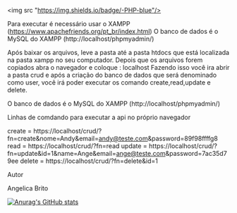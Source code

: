 
<img src "https://img.shields.io/badge/-PHP-blue"/>

Para executar é necessário usar o XAMPP (https://www.apachefriends.org/pt_br/index.html)
O banco de dados é o MySQL do XAMPP (http://localhost/phpmyadmin/)


Após baixar os arquivos, leve a pasta até a pasta htdocs que está localizada na pasta xampp no seu computador.
Depois que os arquivos forem copiados abra o navegador e coloque : localhost
Fazendo isso você ira abrir a pasta crud e após a criação do banco de dados que será denominado como user, você
irá poder executar os comando create,read,update e delete.

O banco de dados é o MySQL do XAMPP (http://localhost/phpmyadmin/)


Linhas de comdando para executar a api no próprio navegador

create = https://localhost/crud/?fn=create&nome=Andy&email=andy@teste.com&password=89f98ffffg8
read = https://localhost/crud/?fn=read
update = https://localhost/crud/?fn=update&id=1&name=Ange&email=ange@teste.com&password=7ac35d79ee
delete = https://localhost/crud/?fn=delete&id=1


Autor

Angelica Brito

[![Anurag's GitHub stats](https://github-readme-stats.vercel.app/api?username=angebrito)](https://github.com/angebrito/github-readme-stats)

